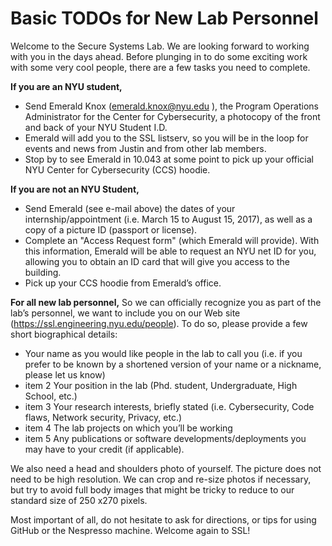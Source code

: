 # **Basic TODOs for New Lab Personnel**

Welcome to the Secure Systems Lab. We are looking forward to working with you in the days ahead. Before plunging in to do
some exciting work with some very cool people, there are a few tasks you need to complete.

**If you are an NYU student,**
* Send Emerald Knox (emerald.knox@nyu.edu ), the Program Operations Administrator for the Center for Cybersecurity, a
photocopy of the front and back of your NYU Student I.D.
* Emerald will add you to the SSL listserv, so you will be in the loop for events and news from Justin and from other lab
 members.
* Stop by to see Emerald in 10.043 at some point to  pick up your official NYU Center for Cybersecurity (CCS) hoodie.

**If you are not an NYU Student,**
* Send Emerald (see e-mail above) the dates of your internship/appointment  (i.e. March 15 to August 15, 2017), as
well as a copy of a picture ID (passport or license).
* Complete an  "Access Request form" (which Emerald will provide).  With this information, Emerald will be able to request
 an NYU net ID for you, allowing you to obtain an ID card that will give you access to the building.
* Pick up your CCS hoodie from Emerald’s office.

**For all new lab personnel,**
So we can officially recognize you as part of the lab’s personnel, we want to include you on our Web site (https://ssl.engineering.nyu.edu/people). To do so, please provide a few short biographical details:
* Your name as you would like people in the lab to call you (i.e. if you prefer to be known by a shortened version of
your name or a nickname, please let us know)
* item 2 Your position in the lab (Phd. student, Undergraduate, High School, etc.)
* item 3 Your research interests, briefly stated (i.e. Cybersecurity, Code flaws, Network security, Privacy, etc.)
* item 4 The lab projects on which you’ll be working
* item 5 Any publications or software developments/deployments you may have to your credit (if applicable).

We also need a head and shoulders photo of yourself. The picture does not need to be high resolution. We can crop and
re-size photos if necessary, but try to avoid full body images that might be tricky to reduce to our standard size of
250 x270 pixels.

Most important of all, do not hesitate to ask for directions, or tips for using GitHub or the Nespresso machine.
Welcome again to SSL!
